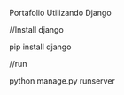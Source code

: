 Portafolio Utilizando Django





//Install django




pip install django





//run




python manage.py runserver
